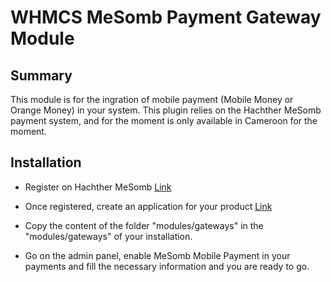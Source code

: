 # WHMCS MeSomb Payment Gateway Module #

## Summary ##

This module is for the ingration of mobile payment (Mobile Money or Orange Money) in your system. This plugin relies on the Hachther MeSomb payment system, and for the moment is only available in Cameroon for the moment.

## Installation ##

* Register on Hachther MeSomb [Link](https://mesomb.hachther.com/signup)

* Once registered, create an application for your product [Link](https://mesomb.hachther.com/en/applications/add/)

* Copy the content of the folder "modules/gateways" in the "modules/gateways" of your installation.

* Go on the admin panel, enable MeSomb Mobile Payment in your payments and fill the necessary information and you are ready to go.